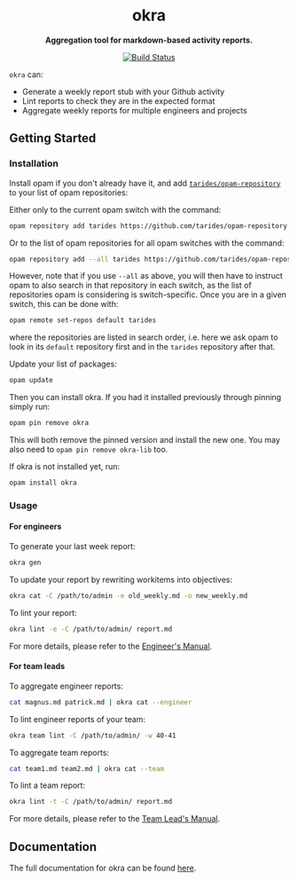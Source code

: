<h1 align="center">
  okra
</h1>

<p align="center">
  <strong>Aggregation tool for markdown-based activity reports.</strong>
</p>

<p align="center">
  <!--
  <a href="https://ocaml.ci.dev/github/tarides/okra">
    <img src="https://img.shields.io/endpoint?url=https://ocaml.ci.dev/badge/tarides/okra/main&logo=ocaml" alt="OCaml-CI Build Status" />
  </a>
  -->

  <a href="https://github.com/tarides/okra/actions/workflows/build.yml">
    <img src="https://github.com/tarides/okra/actions/workflows/build.yml/badge.svg?branch=main" alt="Build Status" />
  </a>
</p>

`okra` can:

 - Generate a weekly report stub with your Github activity
 - Lint reports to check they are in the expected format
 - Aggregate weekly reports for multiple engineers and projects

## Getting Started

### Installation

Install opam if you don't already have it, and add [`tarides/opam-repository`](https://github.com/tarides/opam-repository) to your list of opam repositories:

Either only to the current opam switch with the command:
```sh
opam repository add tarides https://github.com/tarides/opam-repository.git

```

Or to the list of opam repositories for all opam switches with the command:
```sh
opam repository add --all tarides https://github.com/tarides/opam-repository.git
```

However, note that if you use `--all` as above, you will then have to
instruct opam to also search in that repository in each switch, as the list
of repositories opam is considering is switch-specific. Once you are in a
given switch, this can be done with:
```sh
opam remote set-repos default tarides
```
where the repositories are listed in search order, i.e. here we ask opam to
look in its `default` repository first and in the `tarides` repository after
that.

Update your list of packages:
```sh
opam update
```

Then you can install okra. If you had it installed previously through pinning simply run:
```sh
opam pin remove okra
```

This will both remove the pinned version and install the new one. You may also need to
`opam pin remove okra-lib` too.

If okra is not installed yet, run:
```sh
opam install okra
```

### Usage

#### For engineers

To generate your last week report:
```sh
okra gen
```

To update your report by rewriting workitems into objectives:
```sh
okra cat -C /path/to/admin -e old_weekly.md -o new_weekly.md
```

To lint your report:
```sh
okra lint -e -C /path/to/admin/ report.md
```

For more details, please refer to the [Engineer's Manual](docs/engineers-manual.md).

#### For team leads

To aggregate engineer reports:
```sh
cat magnus.md patrick.md | okra cat --engineer
```

To lint engineer reports of your team:
```sh
okra team lint -C /path/to/admin/ -w 40-41
```

To aggregate team reports:
```sh
cat team1.md team2.md | okra cat --team
```

To lint a team report:
```sh
okra lint -t -C /path/to/admin/ report.md
```

For more details, please refer to the [Team Lead's Manual](docs/team-leads-manual.md).

## Documentation

The full documentation for okra can be found [here](docs/README.md).
